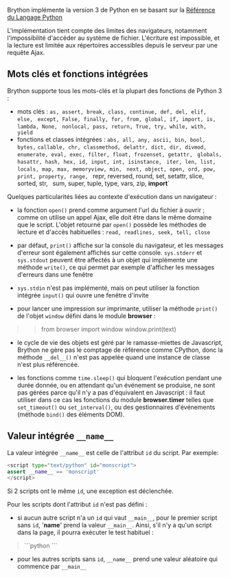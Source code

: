 Brython implémente la version 3 de Python en se basant sur la
[Référence du Langage Python](https://docs.python.org/3/reference/index.html)

L'implémentation tient compte des limites des navigateurs, notamment
l'impossibilité d'accéder au système de fichier. L'écriture est impossible, et
la lecture est limitée aux répertoires accessibles depuis le serveur par une
requête Ajax.

Mots clés et fonctions intégrées
--------------------------------

Brython supporte tous les mots-clés et la plupart des fonctions de Python 3 :

- mots clés : `as, assert, break, class, continue, def, del, elif, else, `
  `except, False, finally, for, from, global, if, import, is, lambda, None, `
  `nonlocal, pass, return, True, try, while, with, yield`
- fonctions et classes intégrées : `abs, all, any, ascii, bin, bool, bytes,`
  `callable, chr, classmethod, delattr, dict, dir, divmod, `
  `enumerate, eval, exec, filter, float, frozenset, getattr, `
  `globals, hasattr, hash, hex, id, input, int, isinstance, `
  `iter, len, list, locals, map, max, memoryview, min, `
  `next, object, open, ord, pow, print, property, range, `
  repr, reversed, round, set, setattr, slice, sorted, str, `
  `sum, super, tuple, type, vars, zip, __import__`


Quelques particularités liées au contexte d'exécution dans un navigateur :

- la fonction `open()` prend comme argument l'url du fichier à ouvrir ; comme
  on utilise un appel Ajax, elle doit être dans le même domaine que le script.
  L'objet retourné par `open()` possède les méthodes de lecture et d'accès
  habituelles : `read, readlines, seek, tell, close`

- par défaut, `print()` affiche sur la console du navigateur, et les messages
  d'erreur sont également affichés sur cette console. `sys.stderr` et
  `sys.stdout` peuvent être affectés à un objet qui implémente une méthode
  `write()`, ce qui permet par exemple d'afficher les messages d'erreurs dans
  une fenêtre

- `sys.stdin` n'est pas implémenté, mais on peut utiliser la fonction intégrée
  `input()` qui ouvre une fenêtre d'invite

- pour lancer une impression sur imprimante, utiliser la méthode `print()` de
  l'objet `window` défini dans le module **browser** :

>>    from browser import window
>>    window.print(text)

- le cycle de vie des objets est géré par le ramasse-miettes de Javascript,
  Brython ne gère pas le comptage de référence comme CPython, donc la
  méthode `__del__()` n'est pas appelée quand une instance de classe n'est
  plus référencée.

- les fonctions comme `time.sleep()` qui bloquent l'exécution pendant une
  durée donnée, ou en attendant qu'un événement se produise, ne sont pas
  gérées parce qu'il n'y a pas d'équivalent en Javascript : il faut utiliser
  dans ce cas les fonctions du module **browser.timer** telles que
  `set_timeout()` ou `set_interval()`, ou des gestionnaires d'événements
  (méthode `bind()` des éléments DOM).


Valeur intégrée `__name__`
--------------------------

La valeur intégrée `__name__` est celle de l'attribut `id` du script. Par
exemple:

```python
<script type="text/python" id="monscript">
assert __name__ == 'monscript'
</script>
```

Si 2 scripts ont le même `id`, une exception est déclenchée.

Pour les scripts dont l'attribut `id` n'est pas défini :

- si aucun autre script n'a un `id` qui vaut `__main__`, pour le premier
  script sans `id`, '__name__' prend la valeur `__main__`. Ainsi, s'il n'y a
  qu'un script dans la page, il pourra exécuter le test habituel :

<blockquote>
```python
<script type="text/python">
if __name__=='__main__':
    print('hello !')
</script>
```
</blockquote>

- pour les autres scripts sans `id`, `__name__` prend une valeur aléatoire qui
  commence par `__main__`
